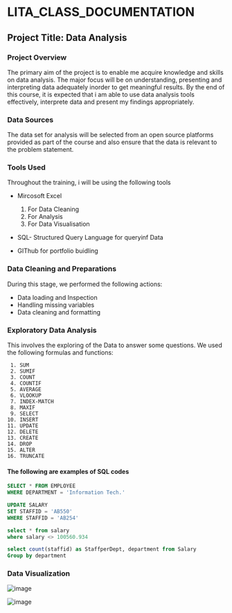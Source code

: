 # LITA_CLASS_DOCUMENTATION
## Project Title: Data Analysis

### Project Overview
The primary aim of the project is to enable me acquire knowledge and skills on data analysis. The major focus will be on understanding, presenting and interpreting data adequately inorder to get meaningful results. By the end of this course, it is expected that i am able to use data analysis tools effectively, interprete data and present my findings appropriately.

### Data Sources
The data set for analysis will be selected from an open source platforms provided as part of the course and also ensure that the data is relevant to the problem statement.

### Tools Used
Throughout the training, i will be using the following tools

- Mircosoft Excel

     1. For Data Cleaning
     2. For Analysis
     3. For Data Visualisation
   
- SQL- Structured Query Language for queryinf Data

- GIThub for portfolio buidling

### Data Cleaning and Preparations
During this stage, we performed the following actions: 

- Data loading and Inspection
- Handling missing variables
- Data cleaning and formatting

### Exploratory Data Analysis
This involves the exploring of the Data to answer some questions. 
We used the following formulas and functions:

     1. SUM
     2. SUMIF
     3. COUNT
     4. COUNTIF
     5. AVERAGE
     6. VLOOKUP
     7. INDEX-MATCH
     8. MAXIF
     9. SELECT
    10. INSERT
    11. UPDATE
    12. DELETE
    13. CREATE
    14. DROP
    15. ALTER
    16. TRUNCATE

#### The following are examples of SQL codes

```SQL
SELECT * FROM EMPLOYEE
WHERE DEPARTMENT = 'Information Tech.'
```

```SQL
UPDATE SALARY
SET STAFFID = 'AB550'
WHERE STAFFID = 'AB254'
```

```SQL
select * from salary
where salary <> 100560.934
```

```SQL
select count(staffid) as StaffperDept, department from Salary
Group by department
```

### Data Visualization


![image](https://github.com/user-attachments/assets/28dddce5-7c38-4eef-9a42-03a7f8409647)


![image](https://github.com/user-attachments/assets/9ca3ffe8-6943-41bd-94c2-2544557c07be)



